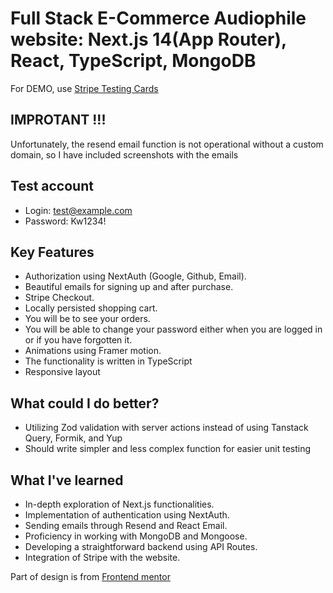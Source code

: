 # Full Stack E-Commerce Audiophile website: Next.js 14(App Router), React, TypeScript, MongoDB

For DEMO, use [Stripe Testing Cards](https://stripe.com/docs/testing)

## IMPROTANT !!!

Unfortunately, the resend email function is not operational without a custom domain, so I have included screenshots with the emails

## Test account

- Login: test@example.com
- Password: Kw1234!


## Key Features

- Authorization using NextAuth (Google, Github, Email).
- Beautiful emails for signing up and after purchase.
- Stripe Checkout.
- Locally persisted shopping cart.
- You will be to see your orders.
- You will be able to change your password either when you are logged in or if you have forgotten it. 
- Animations using Framer motion.
- The functionality is written in TypeScript
- Responsive layout


## What could I do better?

- Utilizing Zod validation with server actions instead of using Tanstack Query, Formik, and Yup
- Should write simpler and less complex function for easier unit testing


## What I've learned

- In-depth exploration of Next.js functionalities.
- Implementation of authentication using NextAuth.
- Sending emails through Resend and React Email.
- Proficiency in working with MongoDB and Mongoose.
- Developing a straightforward backend using API Routes.
- Integration of Stripe with the website.

<p>Part of design is from <a href="https://www.frontendmentor.io/challenges/audiophile-ecommerce-website-C8cuSd_wx" target="_blank">Frontend mentor</a></p>
